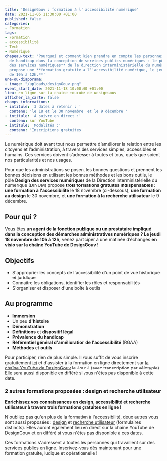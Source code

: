 ```yaml
---
title: 'DesignGouv : formation à l''accessibilité numérique'
date: 2021-11-05 11:30:00 +01:00
published: false
categories:
- Formation
tags:
- Formation
- accessibilité
- Tech
- Numérique
chapeau-text: 'Pourquoi et comment bien prendre en compte les personnes en situation
  de handicap dans la conception de services publics numériques : le pôle **Design
  des services numériques** de la direction interministérielle du numérique (DINUM)
  propose une **formation gratuite à l''accessibilité numérique, le jeudi 18 novembre,
  de 10h à 12h.**'
une-ou-diaporama:
- image: "/uploads/designGouv.png"
event_start_date: 2021-11-18 10:00:00 +01:00
lieu: En ligne sur la chaîne Youtube de DesignGouv
afficher_la_carte: false
champs_informations:
- intitule: '3 dates à retenir : '
  contenu: 'le 18 et le 30 novembre, et le 9 décembre '
- intitule: 'A suivre en direct :'
  contenu: sur YouTube
- intitule: 'Modalités :'
  contenu: 'Inscriptions gratuites '
---
```


Le numérique doit avant tout nous permettre d’améliorer la relation entre les citoyens et l’administration, à travers des services simples, accessibles et humains. Ces services doivent s’adresser à toutes et tous, quels que soient nos particularités et nos usages.

Pour que les administrations se posent les bonnes questions et prennent les bonnes décisions en utilisant les bonnes méthodes et les bons outils, le pôle **Design des services numériques** de la Direction interministérielle du numérique (DINUM) propose **trois formations gratuites indispensables : une formation à l'accessibilité** le 18 novembre (ci-dessous), **une formation au design** le 30 novembre, et **une formation à la recherche utilisateur** le 9 décembre.

## Pour qui ?

Vous êtes **un agent de la fonction publique ou un prestataire impliqué dans la conception des démarches administratives numériques ? Le jeudi 18 novembre de 10h à 12h,** venez participer à une matinée d’échanges **en visio sur la chaîne YouTube de DesignGouv !**

## Objectifs
* S'approprier les concepts de l'accessibilité d'un point de vue historique et juridique
* Connaître les obligations, identifier les rôles et responsabilités
* S'organiser et disposer d'une boîte à outils

## Au programme

* **Immersion**
* Un peu **d'histoire**
* **Démonstration**
* **Définitions** et **dispositif légal**
* **Prévalence du handicap**
* **Référentiel général d'amélioration de l'accessibilité** (RGAA)
* **Méthodes** et **outils**

Pour participer, rien de plus simple. Il vous suffit de vous inscrire gratuitement [ici](https://design.numerique.gouv.fr/formations/accessibilite/) et d'assister à la formation en ligne directement sur [la chaîne YouTube de DesignGouv](https://www.youtube.com/channel/UCMH9lC8dSlRVRfb0LoKuJZw/featured) le Jour J (avec transcription par vélotypie). Elle sera aussi disponible en différé si vous n'êtes pas disponible à cette date.

### 2 autres formations proposées : design et recherche utilisateur

**Enrichissez vos connaissances en design, accessibilité et recherche utilisateur à travers trois formations gratuites en ligne !**

N'oubliez pas qu'en plus de la formation à l'accessibilité, deux autres vous sont aussi proposées : [design](https://design.numerique.gouv.fr/formations/accessibilite/) et [recherche utilisateur](https://design.numerique.gouv.fr/formations/recherche-utilisateur/) (formulaires distincts). Elles auront également lieu en direct sur la chaîne YouTube de DesignGouv et en différé si vous n'êtes pas disponible à ces dates.

Ces formations s'adressent à toutes les personnes qui travaillent sur des services publics en ligne. Inscrivez-vous dès maintenant pour une formation gratuite, ludique et opérationnelle !
